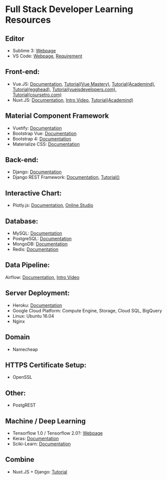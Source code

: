# Full Stack Developer Learning Resources

## Editor
* Sublime 3: [Webpage](https://www.sublimetext.com/3)
* VS Code: [Webpage](https://code.visualstudio.com/), [Requirement](https://code.visualstudio.com/docs/supporting/requirements)

## Front-end:
* Vue.JS: [Documentation](https://vuejs.org/), [Tutorial(Vue Mastery)](https://www.vuemastery.com/courses/intro-to-vue-js/vue-instance), [Tutorial(Academind)](https://www.youtube.com/watch?v=kskV1q4iokk&list=PL55RiY5tL51p-YU-Uw90qQH419BM4Iz07), [Tutorial(egghead)](https://egghead.io/courses/develop-basic-web-apps-with-vue-js), [Tutorial(vuejsdevelopers.com)](https://courses.vuejsdevelopers.com/courses/), [Tutorial(coursetro.com)](https://coursetro.com/courses/23/Vue-Tutorial-in-2018---Learn-Vue.js-by-Example)
* Nuxt.JS: [Documentation](https://nuxtjs.org/), [Intro Video](https://www.youtube.com/watch?v=nteDXuqBfn0), [Tutorial(Academind)](https://www.youtube.com/watch?v=Dc_5BpIB4X4&list=PL55RiY5tL51pk1RvaQOxI6sJ-yZzExzJn)


## Material Component Framework
* Vuetify: [Documentation](https://vuetifyjs.com/en/)
* Bootstrap Vue: [Documentation](https://bootstrap-vue.js.org/)
* Bootstrap 4: [Documentation](https://getbootstrap.com/)
* Materialize CSS: [Documentation](https://materializecss.com/)


## Back-end:
* Django: [Documentation](https://www.djangoproject.com/)
* Django REST Framework: [Documentation](https://www.django-rest-framework.org/), [Tutorial()]()


## Interactive Chart:
* Plotly.js: [Documentation](https://plot.ly/javascript/), [Online Studio](https://plot.ly/create/)


## Database:
* MySQL: [Documentation](https://www.mysql.com/)
* PostgreSQL: [Documentation](https://www.postgresql.org/)
* MongoDB: [Documentation](https://www.mongodb.com/)
* Redis: [Documentation](https://redis.io/)

## Data Pipeline:
Airflow: [Documentation](https://airflow.apache.org/), [Intro Video](https://www.youtube.com/watch?v=AHMm1wfGuHE)

## Server Deployment:
* Heroku: [Documentation](https://dashboard.heroku.com/login)
* Google Cloud Platform: Compute Engine, Storage, Cloud SQL, BigQuery
* Linux: Ubuntu 16.04
* Nginx

## Domain
* Namecheap


## HTTPS Certificate Setup:
* OpenSSL

## Other:
* PostgREST

## Machine / Deep Learning
* Tensorflow 1.0 / Tensorflow 2.0?: [Webpage](https://www.tensorflow.org/)
* Keras: [Documentation](https://keras.io/)
* Sciki-Learn: [Documentation](https://scikit-learn.org/)

## Combine
* Nuxt.JS + Django: [Tutorial](https://scotch.io/tutorials/building-a-universal-application-with-nuxtjs-and-django#toc-setting-up-the-backend)

